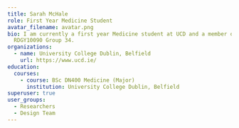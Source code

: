 ```yaml
---
title: Sarah McHale
role: First Year Medicine Student
avatar_filename: avatar.png
bio: I am currently a first year Medicine student at UCD and a member of
  RDGY10090 Group 34.
organizations:
  - name: University College Dublin, Belfield
    url: https://www.ucd.ie/
education:
  courses:
    - course: BSc DN400 Medicine (Major)
      institution: University College Dublin, Belfield
superuser: true
user_groups:
  - Researchers
  - Design Team
---
```


